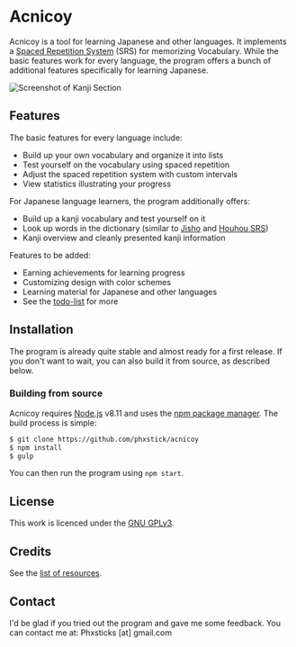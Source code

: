 # Acnicoy

Acnicoy is a tool for learning Japanese and other languages. It implements
a [Spaced Repetition System][SRS] (SRS) for memorizing Vocabulary.
While the basic features work for every language, the program offers a bunch of
additional features specifically for learning Japanese.

![Screenshot of Kanji Section](http://acnicoy.netai.net/img/screenshots/acnicoy-screenshot-kanji-section.png)

Features
----

The basic features for every language include:

* Build up your own vocabulary and organize it into lists
* Test yourself on the vocabulary using spaced repetition
* Adjust the spaced repetition system with custom intervals
* View statistics illustrating your progress

For Japanese language learners, the program additionally offers:

* Build up a kanji vocabulary and test yourself on it
* Look up words in the dictionary (similar to [Jisho] and [Houhou SRS])
* Kanji overview and cleanly presented kanji information

Features to be added:

* Earning achievements for learning progress
* Customizing design with color schemes
* Learning material for Japanese and other languages
* See the [todo-list](./todo.md) for more

Installation
----

The program is already quite stable and almost ready for a first release.
If you don't want to wait, you can also build it from source, as described below.

### Building from source
Acnicoy requires [Node.js] v8.11 and uses the [npm package manager][npm].
The build process is simple:
```sh
$ git clone https://github.com/phxstick/acnicoy
$ npm install
$ gulp
```
You can then run the program using `npm start`.

License
----

This work is licenced under the [GNU GPLv3][GNU GPL].

Credits
----

See the [list of resources](./data/resources.md).

Contact
----

I'd be glad if you tried out the program and gave me some feedback.
You can contact me at:  Phxsticks [at] gmail.com


   [SRS]: <https://en.wikipedia.org/wiki/Spaced_repetition>
   [Jisho]: <http://jisho.org/>
   [Houhou SRS]: <http://houhou-srs.com/>
   [Node.js]: <https://nodejs.org/>
   [npm]: <https://www.npmjs.com/>
   [GNU GPL]: <https://www.gnu.org/licenses/gpl-3.0.en.html>


